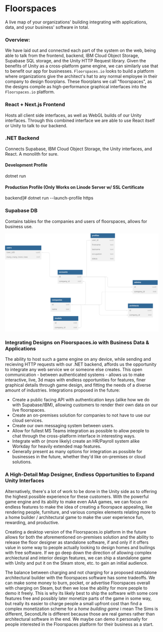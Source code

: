# Floorspaces
A live map of your organizations' building integrating with applications, data, and your business' software in total.

### Overview:

We have laid out and connected each part of the system on the web, being able to talk from the frontend, backend, IBM Cloud Object Storage, Supabase SQL storage, and the Unity HTTP Request library. Given the benefits of Unity as a cross-platform game engine, we can similarly use that to benefit our app for businesses. `Floorspaces.io` looks to build a platform where organizations give the architect's hat to any normal employee in their company to design floorplans. These floorplans we call "floorspaces", as the designs compile as high-performance graphical interfaces into the `Floorspaces.io` platform. 

### React + Next.js Frontend

Hosts all client side interfaces, as well as WebGL builds of our Unity interfaces. Through this combined interface we are able to use React itself or Unity to talk to our backend.

### .NET Backend

Connects Supabase, IBM Cloud Object Storage, the Unity interfaces, and React. A monolith for sure.

#### Development Profile

dotnet run

#### Production Profile (Only Works on Linode Server w/ SSL Certificate

backend]# dotnet run --launch-profile https

### Supabase DB

Contains tables for the companies and users of floorspaces, allows for business use.

![DB Schema 3/17/2024](./schema.svg "DB Schema 3/17/2024")

### Integrating Designs on Floorspaces.io with Business Data & Applications

The ability to host such a game engine on any device, while sending and recieving HTTP requests with our .NET backend, affords us the opportunity to integrate any web service we or someone else creates. This open communication - between authenticated systems - allows us to make interactive, live, 3d maps with endless opportunities for features, finer graphical details through game design, and fitting the needs of a diverse amount of industries. Integrations proposed in the future:

- Create a public facing API with authentication keys (alike how we do with Supabase/IBM), allowing customers to render their own data on our live floorspaces.
- Create an on-premises solution for companies to not have to use our cloud services.
- Create our own messaging system between users.
- Allow for fullest MS Teams integration as possible to allow people to chat through the cross-platform interface in interesting ways.
- Integrate with or (more likely) create an HR/Payroll system alike Workday for heavily extended map features.
- Generally present as many options for integration as possible for businesses in the future, whether they'd like on-premises or cloud solutions.

### A High-Detail Map Designer, Endless Opportunities to Expand Unity Interfaces

Alternatively, there's a lot of work to be done in the Unity side as to offering the highest possible experience for these customers. With the powerful game engine and its ability to make even AAA games, we can focus on endless features to make the idea of creating a floorspace appealing, like rendering people, furniture, and various complex elements relating more to a home builder / architectural game to make the user experience fun, rewarding, and productive.

Creating a desktop version of the Floorspaces.io platform in the future allows for both the aforementioned on-premises solution and the ability to release the floor designer as standalone software, if and only if it offers value in some way to people actually looking to design homes and builings with free software. If we go deep down the direction of allowing complex archiectural and interior design features, we can ship a standalone game with Unity and put it on the Steam store, etc. to gain an initial audience. 

The balance between charging and not charging for a proposed standalone architectural builder with the floorspaces software has some tradeoffs. We can make some money to burn, pocket, or advertise Floorspaces overall with charging on Steam, but then we lose the ability for more people to demo it freely. This is why its likely best to ship the software with some core features free and possibly later monetize parts of the game in some way, but really its easier to charge people a small upfront cost than find a complex monetization scheme for a *home building game* i mean The Sims is different, SecondLife is different because those are real games rather than architectural software in the end. We maybe can demo it personally for people interested in the Floorspaces platform for their business as a start.
